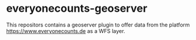 # everyonecounts-geoserver
This repositors contains a geoserver plugin to offer data from the platform https://www.everyonecounts.de as a WFS layer.
